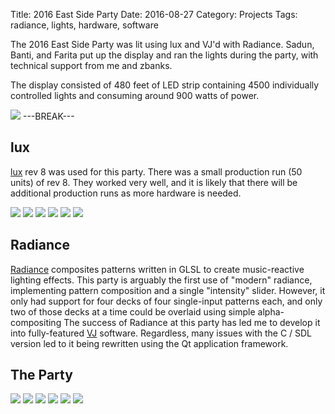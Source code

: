 Title: 2016 East Side Party
Date: 2016-08-27
Category: Projects
Tags: radiance, lights, hardware, software

The 2016 East Side Party was lit using lux and VJ'd with Radiance. Sadun, Banti, and Farita put up the display and ran the lights during the party, with technical support from me and zbanks.

The display consisted of 480 feet of LED strip containing 4500 individually controlled lights and consuming around 900 watts of power.

[![]({static}/media/lights/2016/fort3.gif)]({static}/media/lights/2016/fort3.gif "Close-up of fort during the 2016 East Side party")
---BREAK---

## lux

[lux](https://github.com/ervanalb/lux) rev 8 was used for this party. There was a small production run (50 units) of rev 8. They worked very well, and it is likely that there will be additional production runs as more hardware is needed.

[![]({static}/media/lights/2016/thumbnails/_x320/light_board_front.jpg)]({static}/media/lights/2016/light_board_front.jpg "Front of lux LED strip driver")
[![]({static}/media/lights/2016/thumbnails/_x320/light_board_back.jpg)]({static}/media/lights/2016/light_board_back.jpg "Back of lux LED strip driver")
[![]({static}/media/lights/2016/bandsaw.gif)]({static}/media/lights/2016/bandsaw.gif "Cutting stock for heatsinks")
[![]({static}/media/lights/2016/milling.gif)]({static}/media/lights/2016/milling.gif "Milling heatsinks")
[![]({static}/media/lights/2016/lasercutter.gif)]({static}/media/lights/2016/lasercutter.gif "Laser cutting thermal pads")
[![]({static}/media/lights/2016/thumbnails/_x320/assembled_light_boards.jpg)]({static}/media/lights/2016/assembled_light_boards.jpg "Assembled lux LED strip drivers")

## Radiance

[Radiance](https://radiance.video) composites patterns written in GLSL to create music-reactive lighting effects.
This party is arguably the first use of "modern" radiance, implementing pattern composition and a single "intensity" slider.
However, it only had support for four decks of four single-input patterns each, and only two of those decks at a time could be overlaid using simple alpha-compositing
The success of Radiance at this party has led me to develop it into fully-featured [VJ](https://en.wikipedia.org/wiki/VJing) software. Regardless, many issues with the C / SDL version led to it being rewritten using the Qt application framework.

## The Party

[![]({static}/media/lights/2016/full_system_test.gif)]({static}/media/lights/2016/full_system_test.gif "Full system test before the party")
[![]({static}/media/lights/2016/thumbnails/_x320/lux_control_center.jpg)]({static}/media/lights/2016/lux_control_center.jpg "The lux control board")
[![]({static}/media/lights/2016/thumbnails/_x320/fort_lighting_test.jpg)]({static}/media/lights/2016/fort_lighting_test.jpg "Testing the display before the party")
[![]({static}/media/lights/2016/fort1.gif)]({static}/media/lights/2016/fort1.gif "Fort during the party")
[![]({static}/media/lights/2016/fort2.gif)]({static}/media/lights/2016/fort2.gif "Fort during the party")
[![]({static}/media/lights/2016/fort4.gif)]({static}/media/lights/2016/fort4.gif "Fort during the party")
